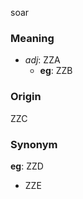 soar
### Meaning
+ _adj_: ZZA
    + __eg__: ZZB

### Origin

ZZC

### Synonym

__eg__: ZZD

+ ZZE


